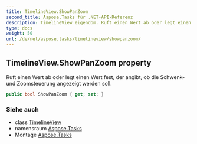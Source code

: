 ```yaml
---
title: TimelineView.ShowPanZoom
second_title: Aspose.Tasks für .NET-API-Referenz
description: TimelineView eigendom. Ruft einen Wert ab oder legt einen Wert fest der angibt ob die Schwenk und Zoomsteuerung angezeigt werden soll.
type: docs
weight: 50
url: /de/net/aspose.tasks/timelineview/showpanzoom/
---
```

## TimelineView.ShowPanZoom property

Ruft einen Wert ab oder legt einen Wert fest, der angibt, ob die Schwenk- und Zoomsteuerung angezeigt werden soll.

```csharp
public bool ShowPanZoom { get; set; }
```

### Siehe auch

* class [TimelineView](../)
* namensraum [Aspose.Tasks](../../timelineview/)
* Montage [Aspose.Tasks](../../../)


